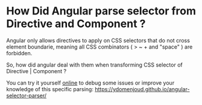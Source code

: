 # How Did Angular parse selector from Directive and Component ?

Angular only allows directives to apply on CSS selectors that do not cross element boundarie,
meaning all CSS combinators  ( > ~ + and "space" ) are forbidden.

So, how did angular deal with them when transforming CSS selector of Directive | Component ? 

You can try it yourself [online](https://ydomenjoud.github.io/angular-selector-parser/) to debug some issues or improve your knowledge of this specific parsing:
https://ydomenjoud.github.io/angular-selector-parser/
